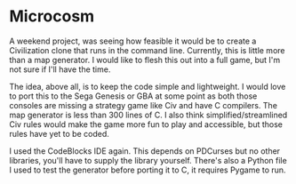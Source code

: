 # Microcosm
A weekend project, was seeing how feasible it would be to create a Civilization clone that runs in the command line.  Currently, this is little more than a map generator.  I would like to flesh this out into a full game, but I'm not sure if I'll have the time.

The idea, above all, is to keep the code simple and lightweight.  I would love to port this to the Sega Genesis or GBA at some point as both those consoles are missing a strategy game like Civ and have C compilers.  The map generator is less than 300 lines of C.  I also think simplified/streamlined Civ rules would make the game more fun to play and accessible, but those rules have yet to be coded.

I used the CodeBlocks IDE again.  This depends on PDCurses but no other libraries, you'll have to supply the library yourself.  There's also a Python file I used to test the generator before porting it to C, it requires Pygame to run.